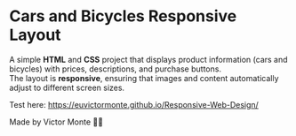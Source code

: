 # Cars and Bicycles Responsive Layout

A simple **HTML** and **CSS** project that displays product information (cars and bicycles) with prices, descriptions, and purchase buttons.  
The layout is **responsive**, ensuring that images and content automatically adjust to different screen sizes.

Test here: https://euvictormonte.github.io/Responsive-Web-Design/

Made by Victor Monte 👨‍💻
